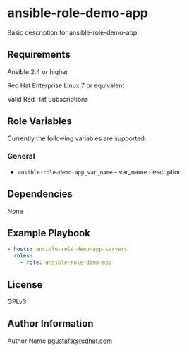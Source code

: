 ansible-role-demo-app
===========

Basic description for ansible-role-demo-app

Requirements
------------

Ansible 2.4 or higher

Red Hat Enterprise Linux 7 or equivalent

Valid Red Hat Subscriptions

Role Variables
--------------

Currently the following variables are supported:

### General

* `ansible-role-demo-app_var_name` - var\_name description

Dependencies
------------

None

Example Playbook
----------------

```yaml
- hosts: ansible-role-demo-app-servers
  roles:
    - role: ansible-role-demo-app
```

License
-------

GPLv3

Author Information
------------------

Author Name <pgustafs@redhat.com>
